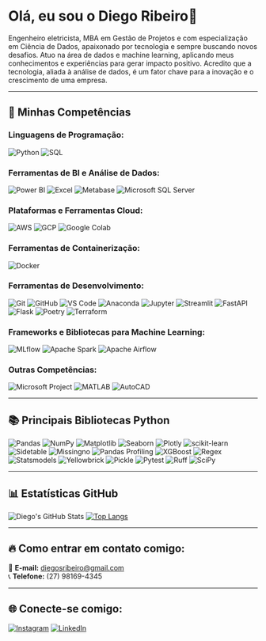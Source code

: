 # Olá, eu sou o Diego Ribeiro👋  

Engenheiro eletricista, MBA em Gestão de Projetos e com especialização em Ciência de Dados, apaixonado por tecnologia e sempre buscando novos desafios.  Atuo na área de dados e machine learning, aplicando meus conhecimentos e experiências para gerar impacto positivo.  Acredito que a tecnologia, aliada à análise de dados, é um fator chave para a inovação e o crescimento de uma empresa.  

---  

## 🚀 Minhas Competências  

### **Linguagens de Programação:**  
![Python](https://img.shields.io/badge/-Python-3776AB?style=flat-square&logo=Python&logoColor=white) ![SQL](https://img.shields.io/badge/-SQL-4479A1?style=flat-square&logo=MySQL&logoColor=white)  

### **Ferramentas de BI e Análise de Dados:**  
![Power BI](https://img.shields.io/badge/-Power%20BI-F2C811?style=flat-square&logo=Power-BI&logoColor=black) ![Excel](https://img.shields.io/badge/-Excel-217346?style=flat-square&logo=Microsoft-Excel&logoColor=white) ![Metabase](https://img.shields.io/badge/-Metabase-509EE3?style=flat-square&logo=Metabase&logoColor=white) ![Microsoft SQL Server](https://img.shields.io/badge/-SQL%20Server-CC2927?style=flat-square&logo=microsoft-sql-server&logoColor=white)
  

### **Plataformas e Ferramentas Cloud:**  
![AWS](https://img.shields.io/badge/-AWS-232F3E?style=flat-square&logo=Amazon-AWS&logoColor=white) ![GCP](https://img.shields.io/badge/-GCP-4285F4?style=flat-square&logo=Google-Cloud&logoColor=white) ![Google Colab](https://img.shields.io/badge/-Google%20Colab-F9AB00?style=flat-square&logo=Google-Colab&logoColor=white)  

### **Ferramentas de Containerização:**  
![Docker](https://img.shields.io/badge/-Docker-2496ED?style=flat-square&logo=Docker&logoColor=white)  

### **Ferramentas de Desenvolvimento:**  
![Git](https://img.shields.io/badge/-Git-F05032?style=flat-square&logo=Git&logoColor=white) ![GitHub](https://img.shields.io/badge/-GitHub-181717?style=flat-square&logo=GitHub&logoColor=white) ![VS Code](https://img.shields.io/badge/-Visual%20Studio%20Code-007ACC?style=flat-square&logo=Visual-Studio-Code&logoColor=white) ![Anaconda](https://img.shields.io/badge/-Anaconda-44A833?style=flat-square&logo=Anaconda&logoColor=white) ![Jupyter](https://img.shields.io/badge/-Jupyter-F37626?style=flat-square&logo=Jupyter&logoColor=white) ![Streamlit](https://img.shields.io/badge/-Streamlit-FF4B4B?style=flat-square&logo=Streamlit&logoColor=white) ![FastAPI](https://img.shields.io/badge/-FastAPI-009688?style=flat-square&logo=FastAPI&logoColor=white) ![Flask](https://img.shields.io/badge/-Flask-000000?style=flat-square&logo=Flask&logoColor=white) ![Poetry](https://img.shields.io/badge/-Poetry-00B4D8?style=flat-square&logo=Poetry&logoColor=white) ![Terraform](https://img.shields.io/badge/-Terraform-7B42BC?style=flat-square&logo=Terraform&logoColor=white)  

### **Frameworks e Bibliotecas para Machine Learning:**  
![MLflow](https://img.shields.io/badge/-MLflow-0194E2?style=flat-square&logo=MLflow&logoColor=white) ![Apache Spark](https://img.shields.io/badge/-Apache%20Spark-E25A1C?style=flat-square&logo=Apache-Spark&logoColor=white) ![Apache Airflow](https://img.shields.io/badge/-Apache%20Airflow-17B0B8?style=flat-square&logo=Apache-Airflow&logoColor=white)  

### **Outras Competências:**  
![Microsoft Project](https://img.shields.io/badge/-Microsoft%20Project-217346?style=flat-square&logo=Microsoft&logoColor=white) ![MATLAB](https://img.shields.io/badge/-MATLAB-0076A8?style=flat-square&logo=MathWorks&logoColor=white) ![AutoCAD](https://img.shields.io/badge/-AutoCAD-EE3124?style=flat-square&logo=Autodesk&logoColor=white)  

---  

## 📚 Principais Bibliotecas Python  

![Pandas](https://img.shields.io/badge/-Pandas-150458?style=flat-square&logo=Pandas&logoColor=white) 
![NumPy](https://img.shields.io/badge/-NumPy-013243?style=flat-square&logo=NumPy&logoColor=white) 
![Matplotlib](https://img.shields.io/badge/-Matplotlib-11557C?style=flat-square&logo=Matplotlib&logoColor=white) 
![Seaborn](https://img.shields.io/badge/-Seaborn-3776AB?style=flat-square&logo=Seaborn&logoColor=white) 
![Plotly](https://img.shields.io/badge/-Plotly-3F4F75?style=flat-square&logo=Plotly&logoColor=white) 
![scikit-learn](https://img.shields.io/badge/-Scikit--Learn-F7931E?style=flat-square&logo=scikit-learn&logoColor=white) 
![Sidetable](https://img.shields.io/badge/-Sidetable-3776AB?style=flat-square&logo=Python&logoColor=white) 
![Missingno](https://img.shields.io/badge/-Missingno-333333?style=flat-square&logo=Python&logoColor=white) 
![Pandas Profiling](https://img.shields.io/badge/-Pandas%20Profiling-150458?style=flat-square&logo=Pandas&logoColor=white) 
![XGBoost](https://img.shields.io/badge/-XGBoost-EB0028?style=flat-square&logo=XGBoost&logoColor=white) 
![Regex](https://img.shields.io/badge/-Regex-3776AB?style=flat-square&logo=Python&logoColor=white) 
![Statsmodels](https://img.shields.io/badge/-Statsmodels-3776AB?style=flat-square&logo=Python&logoColor=white) 
![Yellowbrick](https://img.shields.io/badge/-Yellowbrick-FFD43B?style=flat-square&logo=Python&logoColor=white) 
![Pickle](https://img.shields.io/badge/-Pickle-1C3F94?style=flat-square&logo=Python&logoColor=white) 
![Pytest](https://img.shields.io/badge/-Pytest-0A9EDC?style=flat-square&logo=Pytest&logoColor=white) 
![Ruff](https://img.shields.io/badge/-Ruff-000000?style=flat-square&logo=Ruff&logoColor=white) 
![SciPy](https://img.shields.io/badge/-SciPy-8CAAE6?style=flat-square&logo=SciPy&logoColor=white)  

---  

## 📊 Estatísticas GitHub

![Diego's GitHub Stats](https://github-readme-stats.vercel.app/api?username=diegoribeiro2&show_icons=true&theme=github_dark)
[![Top Langs](https://github-readme-stats.vercel.app/api/top-langs/?username=diegoribeiro2&layout=compact&theme=github_dark&hide=jupyter%20notebook&langs_count=6)](https://github.com/anuraghazra/github-readme-stats)

---  

## 🔥 Como entrar em contato comigo:  
📧 **E-mail:** diegosribeiro@gmail.com  
📞 **Telefone:** (27) 98169-4345  

---  

## 🌐 Conecte-se comigo:  

[![Instagram](https://img.shields.io/badge/-Instagram-E4405F?style=for-the-badge&logo=Instagram&logoColor=white)](https://www.instagram.com/diegoribeiro.jpg/?hl=pt-br) [![LinkedIn](https://img.shields.io/badge/-LinkedIn-0A66C2?style=for-the-badge&logo=LinkedIn&logoColor=white)](https://www.linkedin.com/in/diego-ribeiro-55587337/) 
